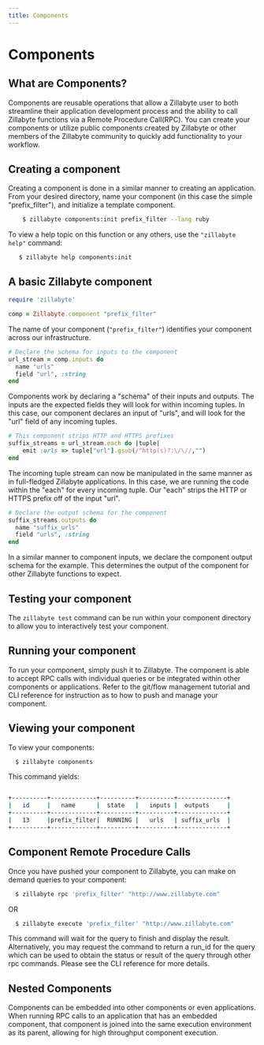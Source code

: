 ```yaml
---
title: Components
---
```


# Components

## What are Components?

Components are reusable operations that allow a Zillabyte user to both streamline their application development process and the ability to call Zillabyte functions via a Remote Procedure Call(RPC). You can create your components or utilize public components created by Zillabyte or other members of the Zillabyte community to quickly add functionality to your workflow.

## Creating a component

Creating a component is done in a similar manner to creating an application. From your desired directory, name your component (in this case the simple "prefix_filter"), and initialize a template component.

```bash
    $ zillabyte components:init prefix_filter --lang ruby
```

To view a help topic on this function or any others, use the `"zillabyte help"` command:

```
   $ zillabyte help components:init
```


## A basic Zillabyte component

```ruby
require 'zillabyte'

comp = Zillabyte.component "prefix_filter"
```

The name of your component (`"prefix_filter"`) identifies your component across our infrastructure. 


```ruby
# Declare the schema for inputs to the component
url_stream = comp.inputs do
  name "urls"
  field "url", :string
end
```

Components work by declaring a "schema" of their inputs and outputs. The inputs are the expected fields they will look for within incoming tuples.
In this case, our component declares an input of "urls", and will look for the "url" field of any incoming tuples. 


```ruby
# This component strips HTTP and HTTPS prefixes
suffix_streams = url_stream.each do |tuple|
    emit :urls => tuple["url"].gsub(/^http(s)?:\/\//,"")
end
```
The incoming tuple stream can now be manipulated in the same manner as in full-fledged Zillabyte applications. In this case, we are running the code within the "each" for every incoming tuple. Our "each" strips the HTTP or HTTPS prefix off of the input "url". 


```ruby
# Declare the output schema for the component
suffix_streams.outputs do
  name "suffix_urls"
  field "urls", :string
end
```

In a similar manner to component inputs, we declare the component output schema for the example. This determines the output of the component for other Zillabyte functions to expect.

## Testing your component

  The `zillabyte test` command can be run within your component directory to allow you to interactively test your component. 

## Running your component

  To run your component, simply push it to Zillabyte. The component is able to accept RPC calls with individual queries or be integrated within other components or applications. Refer to the git/flow management tutorial and CLI reference for instruction as to how to push and manage your component.


## Viewing your component

  To view your components:

  ``` bash
    $ zillabyte components
  ```
  
  This command yields:

  ``` bash

  +----------+-------------+----------+----------+--------------+
  |   id     |   name      |  state   |   inputs |  outputs     |
  +----------+-------------+----------+----------+--------------+
  |   13     |prefix_filter|  RUNNING |   urls   | suffix_urls  |
  +----------+-------------+----------+----------+--------------+

  ```

## Component Remote Procedure Calls

  Once you have pushed your component to Zillabyte, you can make on demand queries to your component:

  ``` bash
    $ zillabyte rpc 'prefix_filter' "http://www.zillabyte.com"
  ```

  OR

  ``` bash
    $ zillabyte execute 'prefix_filter' "http://www.zillabyte.com"
  ```
  
  This command will wait for the query to finish and display the result. Alternatively, you may request the command to return a run_id for the query which can be used to obtain the status or result of the query through other rpc commands. Please see the CLI reference for more details.


## Nested Components

Components can be embedded into other components or even applications. When running RPC calls to an application that has an embedded component, that component is joined into the same execution environment as its parent, allowing for high throughput component execution.


